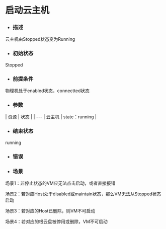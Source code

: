 # 启动云主机

* ### 描述

 云主机由Stopped状态变为Running

* ### 初始状态

 Stopped

* ### 前提条件

 物理机处于enabled状态，connectted状态

* ### 参数
 
| 资源 | 状态 |
| ---
| 云主机 | state：running | 


* ### 结束状态

running

* ### 错误

* ### 场景

 场景1：非停止状态的VM应无法点击启动，或者直接报错

 场景2：若对应Host处于disabled或maintain状态，那么VM无法从Stopped状态启动

 场景3：若对应的Host已删除，则VM不可启动

 场景4：若对应的根云盘被停用或删除，VM不可启动





